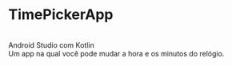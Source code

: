 # TimePickerApp
<BR>Android Studio com Kotlin
<BR>Um app na qual você pode mudar a hora e os minutos do relógio.

